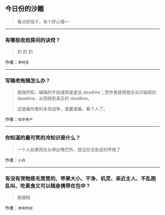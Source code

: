 ## 今日份的沙雕

> 看点好段子，有个好心情～


 
---

### 有哪些收拾房间的诀窍？

> 扔 扔 扔


作者：`李柯言`

---

### 写稿老拖稿怎么办？

> 据我所知，编辑的手段通常是虚设 deadline；而作者就得想办法识破假的 deadline，从而拖到真正的 deadline。
> 
> 这是编作者的永恒战争，谁赢谁输，看个人了。


作者：`知乎用户`

---

### 你知道的最可笑的冷知识是什么？

> 一个人如果把舌头伸出嘴巴外，就没办法急促的呼吸了


作者：`小白`

---

### 有没有宠物是毛茸茸的、苹果大小、干净、机灵、亲近主人、不乱跑乱叫、吃素食又可以随身携带在包中？

> 猕猴桃


作者：`奔命的叔`
